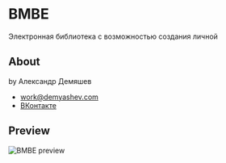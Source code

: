 BMBE
===========================

Электронная библиотека c возможностью создания личной

## About
by Александр Демяшев

* work@demyashev.com
* [ВКонтакте](https://vk.com/demyashev)

## Preview
![BMBE preview](https://raw.githubusercontent.com/demyashev/bmbe/master/public/files/preview.png)